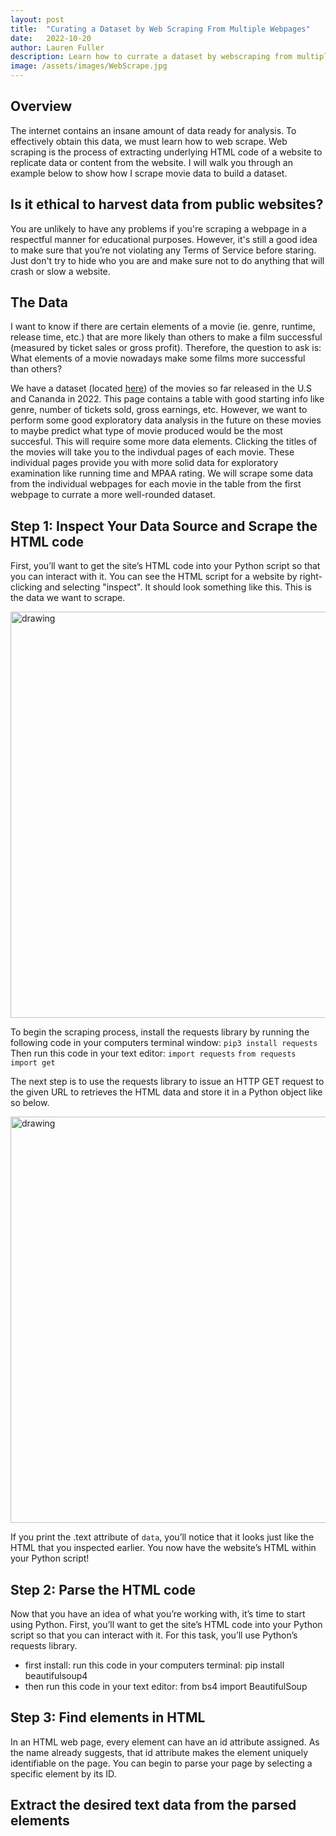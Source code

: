 ```yaml
---
layout: post
title:  "Curating a Dataset by Web Scraping From Multiple Webpages"
date:   2022-10-20
author: Lauren Fuller
description: Learn how to currate a dataset by webscraping from multiple webpages using Beautifulsoup in python. 
image: /assets/images/WebScrape.jpg
---
```


## Overview

The internet contains an insane amount of data ready for analysis. To effectively obtain this data, we must learn how to web scrape. Web scraping is the process of extracting underlying HTML code of a website to replicate data or content from the website. I will walk you through an example below to show how I scrape movie data to build a dataset.

## Is it ethical to harvest data from public websites?

You are unlikely to have any problems if you're scraping a webpage in a respectful manner for educational purposes. However, it's still a good idea to make sure that you’re not violating any Terms of Service before staring. Just don't try to hide who you are and make sure not to do anything that will crash or slow a website. 

## The Data

I want to know if there are certain elements of a movie (ie. genre, runtime, release time, etc.) that are more likely than others to make a film successful (measured by ticket sales or gross profit). Therefore, the question to ask is: 
What elements of a movie nowadays make some films more successful than others?

We have a dataset (located [here](https://www.the-numbers.com/market/2022/top-grossing-movies)) of the movies so far released in the U.S and Cananda in 2022. This page contains a table with good starting info like genre, number of tickets sold, gross earnings, etc. However, we want to perform some good exploratory data analysis in the future on these movies to maybe predict what type of movie produced would be the most succesful. This will require some more data elements. Clicking the titles of the movies will take you to the indivdual pages of each movie. These individual pages provide you with more solid data for exploratory examination like running time and MPAA rating. We will scrape some data from the individual webpages for each movie in the table from the first webpage to currate a more well-rounded dataset. 


## Step 1: Inspect Your Data Source and Scrape the HTML code
First, you’ll want to get the site’s HTML code into your Python script so that you can interact with it. You can see the HTML script for a website by right-clicking and selecting "inspect". It should look something like this. This is the data we want to scrape.

<img src="[![Screen-Shot-2022-10-19-at-7-10-24-PM.png](https://i.postimg.cc/XN5143Pc/Screen-Shot-2022-10-19-at-7-10-24-PM.png)](https://postimg.cc/QVXJqLhH)" alt="drawing" width="650"/>


To begin the scraping process, install the requests library by running the following code in your computers terminal window:
`pip3 install requests`
Then run this code in your text editor: 
`import requests`
`from requests import get`

The next step is to use the requests library to issue an HTTP GET request to the given URL to retrieves the HTML data and store it in a Python object like so below.

<img src="[![Screen-Shot-2022-10-19-at-7-20-42-PM.png](https://i.postimg.cc/wTvV3pfG/Screen-Shot-2022-10-19-at-7-20-42-PM.png)](https://postimg.cc/Yj5gyJw6)" alt="drawing" width="650"/>

If you print the .text attribute of `data`, you’ll notice that it looks just like the HTML that you inspected earlier. You now have the website’s HTML within your Python script!

## Step 2: Parse the HTML code
Now that you have an idea of what you’re working with, it’s time to start using Python. First, you’ll want to get the site’s HTML code into your Python script so that you can interact with it. For this task, you’ll use Python’s requests library.

- first install: run this code in your computers terminal:
pip install beautifulsoup4
- then run this code in your text editor: from bs4 import BeautifulSoup

## Step 3: Find elements in HTML
In an HTML web page, every element can have an id attribute assigned. As the name already suggests, that id attribute makes the element uniquely identifiable on the page. You can begin to parse your page by selecting a specific element by its ID.

## Extract the desired text data from the parsed elements
